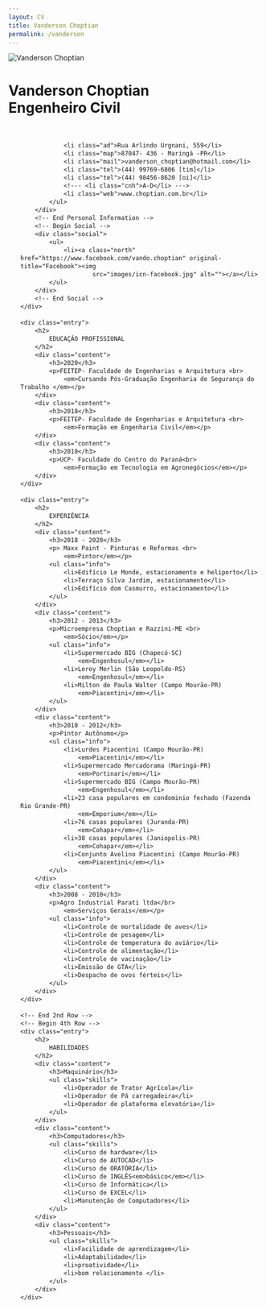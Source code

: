 ```yaml
---
layout: CV
title: Vanderson Choptian
permalink: /vanderson
---
```


<div id="paper-mid">
    <div class="entry">
        <!-- Begin Image -->
        <img class="portrait"
             src="https://scontent.fpmw1-1.fna.fbcdn.net/v/t1.0-9/46315068_2226975534001680_1293611576523227136_n.jpg?_nc_cat=101&_nc_ht=scontent.fpmw1-1.fna&oh=fe54b6c73b77452286365958a2d7b6d3&oe=5CD2A095"
             alt="Vanderson Choptian">
        <!-- End Image -->
        <!-- Begin Personal Information -->
        <div class="self">
            <h1>
                Vanderson Choptian
                <br>
                <span>Engenheiro Civil</span>
            </h1>
             <br>
            <ul>
                
                <li class="ad">Rua Arlindo Urgnani, 559</li>
                <li class="map">87047- 436 - Maringá -PR</li>
                <li class="mail">vanderson_choptian@hotmail.com</li>
                <li class="tel">(44) 99769-6806 [tim]</li>
                <li class="tel">(44) 98456-8620 [oi]</li>
                <!--- <li class="cnh">A-D</li> --->
                <li class="web">www.choptian.com.br</li>
            </ul>
        </div>
        <!-- End Personal Information -->
        <!-- Begin Social -->
        <div class="social">
            <ul>
                <li><a class="north" href="https://www.facebook.com/vando.choptian" original-title="Facebook"><img
                        src="images/icn-facebook.jpg" alt=""></a></li>
            </ul>
        </div>
        <!-- End Social -->
    </div>

    <div class="entry">
        <h2>
            EDUCAÇÂO PROFISSIONAL
        </h2>
        <div class="content">
            <h3>2020</h3>
            <p>FEITEP- Faculdade de Engenharias e Arquitetura <br>
                <em>Cursando Pós-Graduação Engenharia de Segurança do Trabalho </em></p>
        </div>
        <div class="content">
            <h3>2018</h3>
            <p>FEITEP- Faculdade de Engenharias e Arquitetura <br>
                <em>Formação em Engenharia Civil</em></p>
        </div>
        <div class="content">
            <h3>2010</h3>
            <p>UCP- Faculdade do Centro do Paraná<br>
                <em>Formação em Tecnologia em Agronegócios</em></p>
        </div>
    </div>

    <div class="entry">
        <h2>
            EXPERIÊNCIA
        </h2>
        <div class="content">
            <h3>2018 - 2020</h3>
            <p> Maxx Paint - Pinturas e Reformas <br>
                <em>Pintor</em></p>
            <ul class="info">
                <li>Edifício Le Monde, estacionamento e heliporto</li>
                <li>Terraço Silva Jardim, estacionamento</li>
                <li>Edifício dom Casmurro, estacionamento</li>
            </ul>
        </div>
        <div class="content">
            <h3>2012 - 2013</h3>
            <p>Microempresa Choptian e Razzini-ME <br>
                <em>Sócio</em></p>
            <ul class="info">
                <li>Supermercado BIG (Chapecó-SC)
                    <em>Engenhosul</em></li>
                <li>Leroy Merlin (São Leopoldo-RS)
                    <em>Engenhosul</em></li>
                <li>Milton de Paula Walter (Campo Mourão-PR)
                    <em>Piacentini</em></li>
            </ul>
        </div>
        <div class="content">
            <h3>2010 - 2012</h3>
            <p>Pintor Autônomo</p>
            <ul class="info">
                <li>Lurdes Piacentini (Campo Mourão-PR)
                    <em>Piacentini</em></li>
                <li>Supermercado Mercadorama (Maringá-PR)
                    <em>Portinari</em></li>
                <li>Supermercado BIG (Campo Mourão-PR)
                    <em>Engenhosul</em></li>
                <li>23 casa populares em condominio fechado (Fazenda Rio Grande-PR)
                    <em>Emporium</em></li>
                <li>76 casas populares (Juranda-PR)
                    <em>Cohapar</em></li>
                <li>38 casas populares (Janiopolis-PR)
                    <em>Cohapar</em></li>
                <li>Conjunto Avelino Piacentini (Campo Mourão-PR)
                    <em>Piacentini</em></li>
            </ul>
        </div>
        <div class="content">
            <h3>2008 - 2010</h3>
            <p>Agro Industrial Parati ltda</br>
                <em>Serviços Gerais</em></p>
            <ul class="info">
                <li>Controle de mortalidade de aves</li>
                <li>Controle de pesagem</li>
                <li>Controle de temperatura do aviário</li>
                <li>Controle de alimentação</li>
                <li>Controle de vacinação</li>
                <li>Emissão de GTA</li>
                <li>Despacho de ovos férteis</li>
            </ul>
        </div>
    </div>

    <!-- End 2nd Row -->
    <!-- Begin 4th Row -->
    <div class="entry">
        <h2>
            HABILIDADES
        </h2>
        <div class="content">
            <h3>Maquinário</h3>
            <ul class="skills">
                <li>Operador de Trator Agrícola</li>
                <li>Operador de Pá carregadeira</li>
                <li>Operador de plataforma elevatória</li>
            </ul>
        </div>
        <div class="content">
            <h3>Computadores</h3>
            <ul class="skills">
                <li>Curso de hardware</li>
                <li>Curso de AUTOCAD</li>
                <li>Curso de ORATÓRIA</li>
                <li>Curso de INGLÊS<em>básico</em></li>
                <li>Curso de Informática</li>
                <li>Curso de EXCEL</li>
                <li>Manutenção de Computadores</li>
            </ul>
        </div>
        <div class="content">
            <h3>Pessoais</h3>
            <ul class="skills">
                <li>Facilidade de aprendizagem</li>
                <li>Adaptabilidade</li>
                <li>proatividade</li>
                <li>bom relacionamento </li>
            </ul>
        </div>
    </div>
</div>
